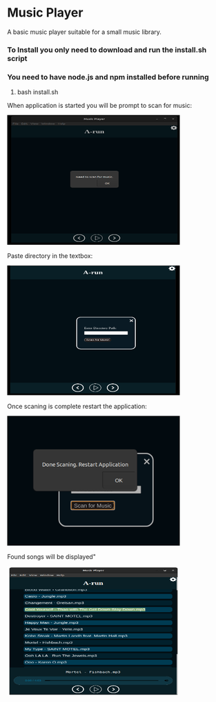 # Music Player

A basic music player suitable for a small music library. 

### To Install you only need to download and run the install.sh script
### You need to have node.js and npm installed before running
1. bash install.sh

When application is started you will be prompt to scan for music:


<img src="https://github.com/arunwaran/musicPlayer/blob/master/pic/1.png?raw=true" height="300" width="400"/>

Paste directory in the textbox: 


<img src="https://github.com/arunwaran/musicPlayer/blob/master/pic/2.png?raw=true" height="300" width="400"/>

Once scaning is complete restart the application:


<img src="https://github.com/arunwaran/musicPlayer/blob/master/pic/3.png?raw=true" height="300" width="400"/>

Found songs will be displayed"


<img src="https://github.com/arunwaran/musicPlayer/blob/master/pic/4.png?raw=true" height="300" width="400"/>